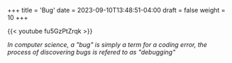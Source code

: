 +++
title = 'Bug'
date = 2023-09-10T13:48:51-04:00
draft = false
weight = 10
+++

{{< youtube fu5GzPtZrqk >}}

*In computer science, a "bug" is simply a term for a coding error, the process of discovering bugs is refered to as "debugging"*